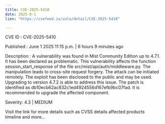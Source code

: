 ```yaml
---
title: CVE-2025-5410
date: 2025-6-1
lien: "https://cvefeed.io/vuln/detail/CVE-2025-5410"

---
```


CVE ID : CVE-2025-5410

Published :  June 1
2025
11:15 p.m. | 6 hours
9 minutes ago

Description : A vulnerability was found in Mist Community Edition up to 4.7.1. It has been declared as problematic. This vulnerability affects the function session_start_response of the file src/mist/api/auth/middleware.py. The manipulation leads to cross-site request forgery. The attack can be initiated remotely. The exploit has been disclosed to the public and may be used. Upgrading to version 4.7.2 is able to address this issue. The patch is identified as db10ecb62ac832c1ed4924556d167efb9bc07fad. It is recommended to upgrade the affected component.

Severity: 4.3 | MEDIUM

Visit the link for more details
such as CVSS details
affected products
timeline
and more...
